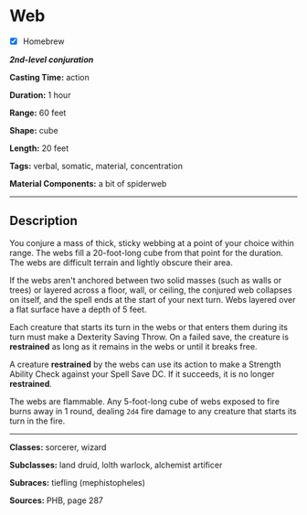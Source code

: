 # Web

- [x] Homebrew

***2nd-level conjuration***

**Casting Time:** action

**Duration:** 1 hour

**Range:** 60 feet

**Shape:** cube

**Length:** 20 feet

**Tags:** verbal, somatic, material, concentration

**Material Components:** a bit of spiderweb

---

## Description
You conjure a mass of thick, sticky webbing at a point of your choice within range.
The webs fill a 20-foot-long cube from that point for the duration.
The webs are difficult terrain and lightly obscure their area.

If the webs aren't anchored between two solid masses (such as walls or trees) or layered across a floor, wall, or ceiling, the conjured web collapses on itself, and the spell ends at the start of your next turn.
Webs layered over a flat surface have a depth of 5 feet.

Each creature that starts its turn in the webs or that enters them during its turn must make a Dexterity Saving Throw.
On a failed save, the creature is **restrained** as long as it remains in the webs or until it breaks free.

A creature **restrained** by the webs can use its action to make a Strength Ability Check against your Spell Save DC.
If it succeeds, it is no longer **restrained**.

The webs are flammable.
Any 5-foot-long cube of webs exposed to fire burns away in 1 round, dealing `2d4` fire damage to any creature that starts its turn in the fire.

---

**Classes:** sorcerer, wizard

**Subclasses:** land druid, lolth warlock, alchemist artificer

**Subraces:** tiefling (mephistopheles)

**Sources:** PHB, page 287

